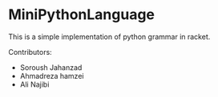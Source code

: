 # MiniPythonLanguage
This is a simple implementation of python grammar in racket. 

Contributors: 
- Soroush Jahanzad 
- Ahmadreza hamzei 
- Ali Najibi
